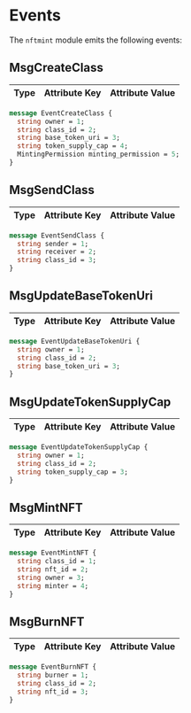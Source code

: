 # Events

The `nftmint` module emits the following events:

## MsgCreateClass

| Type | Attribute Key | Attribute Value |
| ---- | ------------- | --------------- |

```protobuf
message EventCreateClass {
  string owner = 1;
  string class_id = 2;
  string base_token_uri = 3;
  string token_supply_cap = 4;
  MintingPermission minting_permission = 5;
}
```

## MsgSendClass

| Type | Attribute Key | Attribute Value |
| ---- | ------------- | --------------- |

```protobuf
message EventSendClass {
  string sender = 1;
  string receiver = 2;
  string class_id = 3;
}
```

## MsgUpdateBaseTokenUri

| Type | Attribute Key | Attribute Value |
| ---- | ------------- | --------------- |

```protobuf
message EventUpdateBaseTokenUri {
  string owner = 1;
  string class_id = 2;
  string base_token_uri = 3;
}
```

## MsgUpdateTokenSupplyCap

| Type | Attribute Key | Attribute Value |
| ---- | ------------- | --------------- |

```protobuf
message EventUpdateTokenSupplyCap {
  string owner = 1;
  string class_id = 2;
  string token_supply_cap = 3;
}
```

## MsgMintNFT

| Type | Attribute Key | Attribute Value |
| ---- | ------------- | --------------- |

```protobuf
message EventMintNFT {
  string class_id = 1;
  string nft_id = 2;
  string owner = 3;
  string minter = 4;
}
```

## MsgBurnNFT

| Type | Attribute Key | Attribute Value |
| ---- | ------------- | --------------- |

```protobuf
message EventBurnNFT {
  string burner = 1;
  string class_id = 2;
  string nft_id = 3;
}
```
